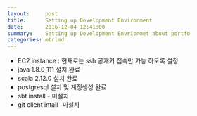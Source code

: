 ```yaml
---
layout:     post
title:      Setting up Development Environment
date:       2016-12-04 12:41:00
summary:    Setting up Development Envrionmet about portfo
categories: mtrlmd
---
```



* EC2 instance : 현재로는 ssh 공개키 접속만 가능 하도록 설정
* java 1.8.0_111 설치 완료
* scala 2.12.0 설치 완료
* postgresql 설치 및 계정생성 완료
* sbt install - 미설치
* git client intall -미설치
